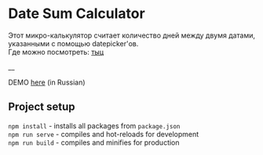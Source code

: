 # Date Sum Calculator

Этот микро-калькулятор считает количество дней между двумя датами, указанными с помощью datepicker'ов.  
Где можно посмотреть: [тыц](http://challenge.ganshina.com)

__

DEMO [here](http://challenge.ganshina.com) (in Russian)

## Project setup

`npm install` - installs all packages from `package.json`  
`npm run serve` - compiles and hot-reloads for development  
`npm run build` - compiles and minifies for production

